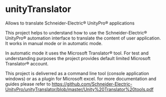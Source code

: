 # unityTranslator
Allows to translate Schneider-Electric® UnityPro® applications

This project helps to understand how to use the Schneider-Electric® UnityPro®
automation interface to translate the content of user application. 
It works in manual mode or in automatic mode.

In automatic mode it uses the Microsoft Translator® tool. For test and understanding purposes 
the project provides default limited Microsoft Translator® account.

This project is deliverred as a command line tool (console application windows)  or as a plugin for Microsoft excel.
for more documentation and guides please refer to https://github.com/Schneider-Electric-UnityPro/unityTranslator/blob/master/Unity%20Translator%20tools.pdf


